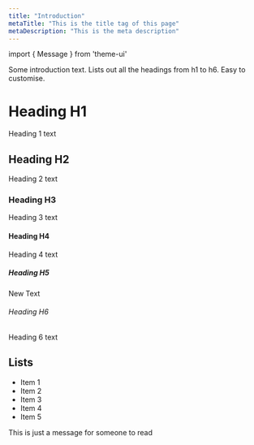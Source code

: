 ```yaml
---
title: "Introduction"
metaTitle: "This is the title tag of this page"
metaDescription: "This is the meta description"
---
```


import { Message } from 'theme-ui'

Some introduction text. Lists out all the headings from h1 to h6. Easy to customise.

# Heading H1
Heading 1 text

## Heading H2
Heading 2 text

### Heading H3
Heading 3 text

#### Heading H4
Heading 4 text

##### Heading H5
New Text
###### Heading H6
Heading 6 text

## Lists
- Item 1
- Item 2
- Item 3
- Item 4
- Item 5


<Message>
  This is just a message for someone to read
</Message>
